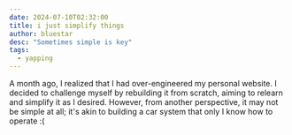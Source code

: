 ```yaml
---
date: 2024-07-10T02:32:00
title: i just simplify things
author: bluestar
desc: "Sometimes simple is key"
tags:
  - yapping
---
```





A month ago, I realized that I had over-engineered my personal website. I decided to challenge myself by rebuilding it from scratch, aiming to relearn and simplify it as I desired. However, from another perspective, it may not be simple at all; it's akin to building a car system that only I know how to operate :(
